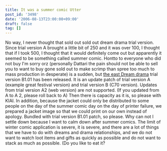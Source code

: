 ```yaml
---
title: It was a summer comic Utter
post_id: '3498'
date: '2006-08-13T23:00:00+09:00'
draft: false
tag: []
---
```


No way, I never thought that sold out sold out dream drama trial version. Since trial version A brought a little bit of 250 and it was over 100, I thought that if I took 500, I thought that it would definitely come out but apparently it seemed to be something called summer comic. Hontto to everyone who did not buy I'm sorry orz (personally Dattari the pain should not be able to sell you to want to buy gone sold out to make scrimp than spree too much to mass production in desperate) is a sudden, but [the east Dream drama](/!/thC/) trial version B1.01 has been released. It is an update patch of trial version A (example great festival version) and trial version B (C70 version). Updates from trial version A2 (web version) are not supported. (If you updated from A to A 2, please roll back to A) Then there is capacity as it is, so please with KIAI. In addition, because the jacket could only be distributed to some people on the day of the summer comic day on the day of printer failure, we prepared a jacket image so that we could print on our own instead of apology. Bundled with trial version B1.01 patch, so please. Why can not I settle down because I want to calm down after summer comics. The limit of winter comic application is severe, it is severe, and there are a lot of things that we have to do with dreams and drama relationships, and we do not want to watch loot items and gifts as quickly as possible and do not want to stack as much as possible. (Do you like to eat it?